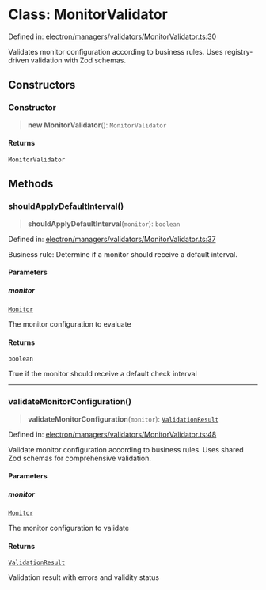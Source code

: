 # Class: MonitorValidator

Defined in: [electron/managers/validators/MonitorValidator.ts:30](https://github.com/Nick2bad4u/Uptime-Watcher/blob/2a45eeb1723f8f7089001af2c92aa07d82dfe7e4/electron/managers/validators/MonitorValidator.ts#L30)

Validates monitor configuration according to business rules.
Uses registry-driven validation with Zod schemas.

## Constructors

### Constructor

> **new MonitorValidator**(): `MonitorValidator`

#### Returns

`MonitorValidator`

## Methods

### shouldApplyDefaultInterval()

> **shouldApplyDefaultInterval**(`monitor`): `boolean`

Defined in: [electron/managers/validators/MonitorValidator.ts:37](https://github.com/Nick2bad4u/Uptime-Watcher/blob/2a45eeb1723f8f7089001af2c92aa07d82dfe7e4/electron/managers/validators/MonitorValidator.ts#L37)

Business rule: Determine if a monitor should receive a default interval.

#### Parameters

##### monitor

[`Monitor`](../../../../../shared/types/interfaces/Monitor.md)

The monitor configuration to evaluate

#### Returns

`boolean`

True if the monitor should receive a default check interval

***

### validateMonitorConfiguration()

> **validateMonitorConfiguration**(`monitor`): [`ValidationResult`](../../interfaces/interfaces/ValidationResult.md)

Defined in: [electron/managers/validators/MonitorValidator.ts:48](https://github.com/Nick2bad4u/Uptime-Watcher/blob/2a45eeb1723f8f7089001af2c92aa07d82dfe7e4/electron/managers/validators/MonitorValidator.ts#L48)

Validate monitor configuration according to business rules.
Uses shared Zod schemas for comprehensive validation.

#### Parameters

##### monitor

[`Monitor`](../../../../../shared/types/interfaces/Monitor.md)

The monitor configuration to validate

#### Returns

[`ValidationResult`](../../interfaces/interfaces/ValidationResult.md)

Validation result with errors and validity status
